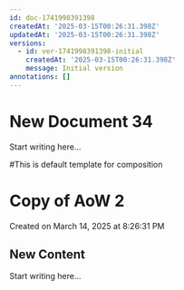 ```yaml
---
id: doc-1741998391398
createdAt: '2025-03-15T00:26:31.398Z'
updatedAt: '2025-03-15T00:26:31.398Z'
versions:
  - id: ver-1741998391398-initial
    createdAt: '2025-03-15T00:26:31.398Z'
    message: Initial version
annotations: []
---
```

# New Document 34

Start writing here...

#This is default template for composition

# Copy of AoW 2

Created on March 14, 2025 at 8:26:31 PM



## New Content

Start writing here...

